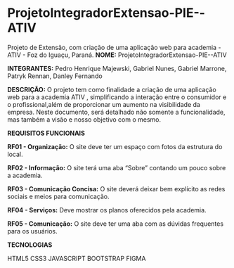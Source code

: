 # ProjetoIntegradorExtensao-PIE--ATIV
Projeto de Extensão, com criação de uma aplicação web para academia - ATIV - Foz do Iguaçu, Paraná.
**NOME:** ProjetoIntegradorExtensao-PIE--ATIV

**INTEGRANTES:** Pedro Henrique Majewski, Gabriel Nunes, Gabriel Marrone, Patryk Rennan, Danley Fernando

**DESCRIÇÃO:** O projeto tem como finalidade a criação de uma aplicação web para a academia ATIV , simplificando a interação entre o consumidor e o profissional,além de proporcionar um aumento na visibilidade da empresa. Neste documento, será detalhado não somente a funcionalidade, mas também a visão e nosso objetivo com o mesmo.

**REQUISITOS FUNCIONAIS**

**RF01 - Organização:** O site deve ter um espaço com fotos da estrutura do
local.

**RF02 - Informação:** O site terá uma aba “Sobre” contando um pouco sobre a
academia.

**RF03 - Comunicação Concisa:** O site deverá deixar bem explícito as redes
sociais e meios para comunicação.

**RF04 - Serviços:** Deve mostrar os planos oferecidos pela academia.

**RF05 - Comunicação:** O site deve ter uma aba com as dúvidas frequentes para
os usuários.

**TECNOLOGIAS**

HTML5
CSS3
JAVASCRIPT
BOOTSTRAP
FIGMA
